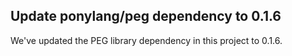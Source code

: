 ## Update ponylang/peg dependency to 0.1.6

We've updated the PEG library dependency in this project to 0.1.6.
